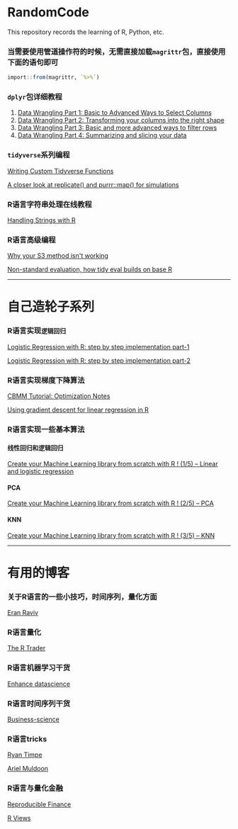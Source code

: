 # RandomCode
This repository records the learning of R, Python, etc.

### 当需要使用管道操作符的时候，无需直接加载`magrittr`包，直接使用下面的语句即可
```r
import::from(magrittr, `%>%`)
```

### `dplyr`包详细教程
1. [Data Wrangling Part 1: Basic to Advanced Ways to Select Columns](https://suzan.rbind.io/2018/01/dplyr-tutorial-1/)
2. [Data Wrangling Part 2: Transforming your columns into the right shape](https://suzan.rbind.io/2018/02/dplyr-tutorial-2/)
3. [Data Wrangling Part 3: Basic and more advanced ways to filter rows](https://suzan.rbind.io/2018/02/dplyr-tutorial-3/)
4. [Data Wrangling Part 4: Summarizing and slicing your data](https://suzan.rbind.io/2018/04/dplyr-tutorial-4/)

### `tidyverse`系列编程
[Writing Custom Tidyverse Functions](http://jonthegeek.com/2018/06/04/writing-custom-tidyverse-functions/)

[A closer look at replicate() and purrr::map() for simulations](https://aosmith.rbind.io/2018/06/05/a-closer-look-at-replicate-and-purrr/)

### R语言字符串处理在线教程
[Handling Strings with R](http://www.gastonsanchez.com/r4strings/index.html)

### R语言高级编程
[Why your S3 method isn't working](https://edwinth.github.io/blog/s3-generics/)

[Non-standard evaluation, how tidy eval builds on base R](https://edwinth.github.io/blog/nse/)


-------------------

# 自己造轮子系列

### R语言实现`逻辑回归`

[Logistic Regression with R: step by step implementation part-1](http://pingax.com/logistic-regression-wirh-r-step-by-step-implementation-part-1/)

[Logistic Regression with R: step by step implementation part-2](http://pingax.com/logistic-regression-r-step-step-implementation-part-2/)

### R语言实现梯度下降算法
[CBMM Tutorial: Optimization Notes](https://cbmm.mit.edu/sites/default/files/documents/CBMM_Optimization_Notes.html#single-variable_optimization)

[Using gradient descent for linear regression in R](https://rpubs.com/fhlgood/graddescentlr)

### R语言实现一些基本算法
#### 线性回归和逻辑回归
[Create your Machine Learning library from scratch with R ! (1/5) – Linear and logistic regression](http://enhancedatascience.com/2018/01/30/your-own-machine-learning-library-from-scratch-with-r/)

#### PCA
[Create your Machine Learning library from scratch with R ! (2/5) – PCA](http://enhancedatascience.com/2018/05/15/create-machine-learning-library-r-pca/)


#### KNN
[Create your Machine Learning library from scratch with R ! (3/5) – KNN](http://enhancedatascience.com/2018/05/23/create-your-machine-learning-library-from-scratch-with-r-3-5-knn/)


-----------------------------

# 有用的博客

### 关于R语言的一些小技巧，时间序列，量化方面
[Eran Raviv](https://eranraviv.com/)

### R语言量化
[The R Trader](http://www.thertrader.com/)

### R语言机器学习干货
[Enhance datascience](http://enhancedatascience.com/)

### R语言时间序列干货
[Business-science](http://www.business-science.io/blog/index.html)

### R语言tricks
[Ryan Timpe](http://www.ryantimpe.com/#posts)

[Ariel Muldoon](https://aosmith.rbind.io/)

### R语言与量化金融
[Reproducible Finance](http://www.reproduciblefinance.com/code/)

[R Views](https://rviews.rstudio.com/)




